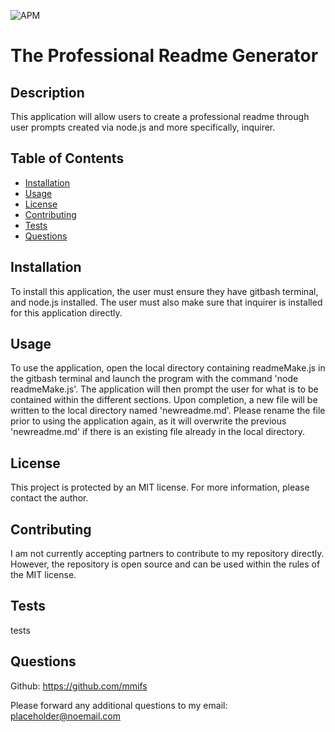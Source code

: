 ![APM](https://img.shields.io/apm/l/vim-mode?style=plastic)
# The Professional Readme Generator 

## Description

This application will allow users to create a professional readme through user prompts created via node.js and more specifically, inquirer.

## Table of Contents

* [Installation](#installation)
* [Usage](#usage)
* [License](#license)
* [Contributing](contributing)
* [Tests](#tests)
* [Questions](#questions)


## Installation

To install this application, the user must ensure they have gitbash terminal, and node.js installed. The user must also make sure that inquirer is installed for this application directly.


## Usage

To use the application, open the local directory containing readmeMake.js in the gitbash terminal and launch the program with the command 'node readmeMake.js'. The application will then prompt the user for what is to be contained within the different sections. Upon completion, a new file will be written to the local directory named 'newreadme.md'. Please rename the file prior to using the application again, as it will overwrite the previous 'newreadme.md' if there is an existing file already in the local directory.


## License

This project is protected by an MIT license. For more information, please contact the author.


## Contributing

I am not currently accepting partners to contribute to my repository directly. However, the repository is open source and can be used within the rules of the MIT license.


## Tests

tests


## Questions

Github: https://github.com/mmifs

Please forward any additional questions to my email: placeholder@noemail.com